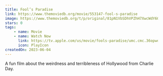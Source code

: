 ```yaml
---
title: Fool’s Paradise
link: https://www.themoviedb.org/movie/553147-fool-s-paradise
image: https://www.themoviedb.org/t/p/original/81pN1VbSDhVPZhH7XwcWdY6O69G.jpg
stars: 0
tags:
    - name: Movie
    - name: Watch Now
      link: https://tv.apple.com/us/movie/fools-paradise/umc.cmc.36opwd4754yf5jxe23kv4bks2
      icon: PlayIcon
createdOn: 2023-06-04
---
```


A fun film about the weirdness and terribleness of Hollywood from Charlie Day.
